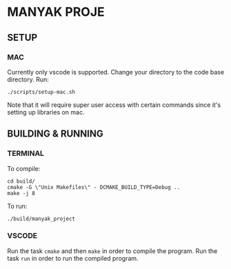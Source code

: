 # MANYAK PROJE

## SETUP

### MAC

Currently only vscode is supported.
Change your directory to the code base directory.
Run:

```
./scripts/setup-mac.sh
```

Note that it will require super user access with certain commands since it's setting up libraries on mac.

## BUILDING & RUNNING

### TERMINAL

To compile:
```
cd build/
cmake -G \"Unix Makefiles\" - DCMAKE_BUILD_TYPE=Debug ..
make -j 8
```

To run:
```
./build/manyak_project
```

### VSCODE

Run the task `cmake` and then `make` in order to compile the program.
Run the task `run` in order to run the compiled program.

